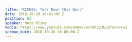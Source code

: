 ```yaml
---
title: 'RICHES: Tear Down this Wall'
date: 2018-10-29 16:41:00 Z
position: 63
speaker: Nate Kline
media: https://www.youtube.com/embed/ocYdKJ2JUpU?ecver=2
sermon_date: 2018-10-28 10:00:00 Z
---
```


